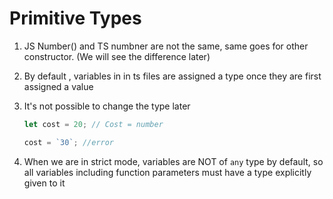 # Primitive Types

1. JS Number() and TS numbner are not the same, same goes for other constructor. (We will see the difference later)

2. By default , variables in in ts files are assigned a type once they are first assigned a value

3. It's not possible to change the type later

   ```typescript
   let cost = 20; // Cost = number

   cost = `30`; //error
   ```

4. When we are in strict mode, variables are NOT of `any` type by default, so all variables including function parameters must have a type explicitly given to it
